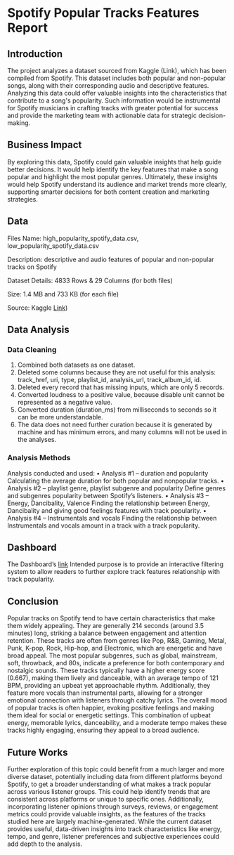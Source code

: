 # Spotify Popular Tracks Features Report

## Introduction	
The project analyzes a dataset sourced from Kaggle (Link), which has been compiled from Spotify. This dataset includes both popular and non-popular songs, along with their corresponding audio and descriptive features. Analyzing this data could offer valuable insights into the characteristics that contribute to a song's popularity. Such information would be instrumental for Spotify musicians in crafting tracks with greater potential for success and provide the marketing team with actionable data for strategic decision-making. 

## Business Impact
By exploring this data, Spotify could gain valuable insights that help guide better decisions. It would help identify the key features that make a song popular and highlight the most popular genres. Ultimately, these insights would help Spotify understand its audience and market trends more clearly, supporting smarter decisions for both content creation and marketing strategies.

## Data
Files Name: high_popularity_spotify_data.csv, low_popularity_spotify_data.csv

Description: descriptive and audio features of popular and non-popular tracks on Spotify 

Dataset Details:  4833 Rows & 29 Columns (for both files)

Size: 1.4 MB and 733 KB (for each file)

Source: Kaggle [Link](https://www.kaggle.com/datasets/solomonameh/spotify-music-dataset?select=low_popularity_spotify_data.csv))

## Data Analysis
### Data Cleaning
1. Combined both datasets as one dataset.
2. Deleted some columns because they are not useful for this analysis: track_href, uri, type, playlist_id, analysis_url, track_album_id, id.
3. Deleted every record that has missing inputs, which are only 5 records.
4. Converted loudness to a positive value, because disable unit cannot be represented as a negative value.
5. Converted duration (duration_ms) from milliseconds to seconds so it can be more understandable.
6. The data does not need further curation because it is generated by machine and has minimum errors, and many columns will not be used in the analyses.
### Analysis Methods
Analysis conducted and used:
• Analysis #1 – duration and popularity
Calculating the average duration for both popular and nonpopular tracks.
• Analysis #2 – playlist genre, playlist subgenre and popularity
Define genres and subgenres popularity between Spotify’s  listeners.
• Analysis #3 – Energy, Dancibality, Valence
Finding the relationship between Energy, Dancibality and giving good feelings features with track popularity.
• Analysis #4 – Instrumentals and vocals
Finding the relationship between Instrumentals and vocals amount in a track with a track popularity.

## Dashboard
The Dashboard’s [link](https://public.tableau.com/views/SpotifyWhatmakesapopulartrackonSpotify/Dashboard1?:language=en-US&:sid=&:redirect=auth&:display_count=n&:origin=viz_share_link) Intended purpose is to provide an interactive filtering system to allow readers to further explore track features relationship with track popularity.

## Conclusion
Popular tracks on Spotify tend to have certain characteristics that make them widely appealing. They are generally 214 seconds (around 3.5 minutes) long, striking a balance between engagement and attention retention. These tracks are often from genres like Pop, R&B, Gaming, Metal, Punk, K-pop, Rock, Hip-hop, and Electronic, which are energetic and have broad appeal. The most popular subgenres, such as global, mainstream, soft, throwback, and 80s, indicate a preference for both contemporary and nostalgic sounds. These tracks typically have a higher energy score (0.667), making them lively and danceable, with an average tempo of 121 BPM, providing an upbeat yet approachable rhythm. Additionally, they feature more vocals than instrumental parts, allowing for a stronger emotional connection with listeners through catchy lyrics. The overall mood of popular tracks is often happier, evoking positive feelings and making them ideal for social or energetic settings. This combination of upbeat energy, memorable lyrics, danceability, and a moderate tempo makes these tracks highly engaging, ensuring they appeal to a broad audience.

## Future Works
Further exploration of this topic could benefit from a much larger and more diverse dataset, potentially including data from different platforms beyond Spotify, to get a broader understanding of what makes a track popular across various listener groups. This could help identify trends that are consistent across platforms or unique to specific ones. Additionally, incorporating listener opinions through surveys, reviews, or engagement metrics could provide valuable insights, as the features of the tracks studied here are largely machine-generated. While the current dataset provides useful, data-driven insights into track characteristics like energy, tempo, and genre, listener preferences and subjective experiences could add depth to the analysis.
